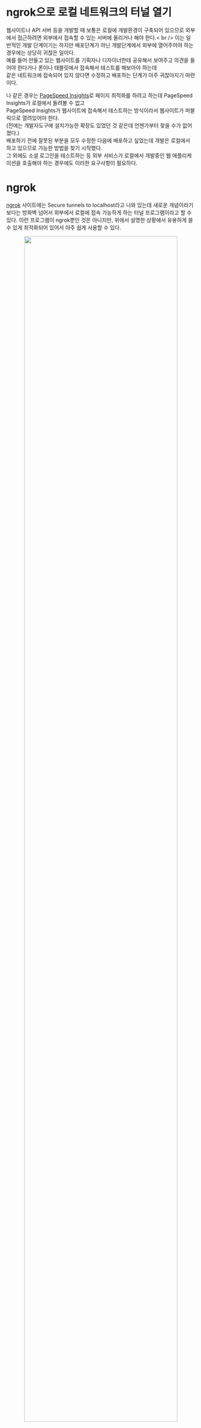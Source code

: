 # ngrok으로 로컬 네트워크의 터널 열기

웹사이트나 API 서버 등을 개발할 때 보통은 로컬에 개발환경이 구축되어 있으므로 외부에서 접근하려면 외부에서 접속할 수 있는 서버에 올리거나 해야 한다.< br /> 
이는 일반적인 개발 단계이기는 하지만 배포단계가 아닌 개발단계에서 외부에 열어주어야 하는 경우에는 상당히 귀찮은 일이다. <br />
예를 들어 만들고 있는 웹사이트를 기획자나 디자이너한테 공유해서 보여주고 의견을 들어야 한다거나 폰이나 태블릿에서 접속해서 테스트를 해보아야 하는데 <br />
같은 네트워크에 접속되어 있지 않다면 수정하고 배포하는 단계가 아주 귀찮아지기 마련이다. <br />

나 같은 경우는 [PageSpeed Insights](https://developers.google.com/speed/pagespeed/insights/)로 페이지 최적화를 하려고 하는데 PageSpeed Insights가 로컬에서 돌려볼 수 없고  <br />
PageSpeed Insights가 웹사이트에 접속해서 테스트하는 방식이라서 웹사이트가 퍼블릭으로 열려있어야 한다.  <br />
(전에는 개발자도구에 설치가능한 확장도 있었던 것 같은데 언젠가부터 찾을 수가 없어졌다.)  <br />
배포하기 전에 잘못된 부분을 모두 수정한 다음에 배포하고 싶었는데 개발은 로컬에서 하고 있으므로 가능한 방법을 찾기 시작했다.  <br />
그 외에도 소셜 로그인을 테스트하는 등 외부 서비스가 로컬에서 개발중인 웹 애플리케이션을 호출해야 하는 경우에도 이러한 요구사항이 필요하다.  <br />

# ngrok
[ngrok](https://ngrok.com/) 사이트에는 Secure tunnels to localhost라고 나와 있는데 새로운 개념이라기보다는 방화벽 넘어서 외부에서 로컬에 접속 가능하게 하는 터널 프로그램이라고 할 수 있다. 
이런 프로그램이 ngrok뿐인 것은 아니지만, 위에서 설명한 상황에서 유용하게 쓸 수 있게 최적화되어 있어서 아주 쉽게 사용할 수 있다.

<p align = "center"><img src = "https://blog.outsider.ne.kr/attach/1/x9152679422.jpg.pagespeed.ic.Oy308VWBBP.webp" width = 90%></img>

ngrok 사이트에서 Mac, Linux, Windows 프로그램을 제공하고 있다. <br />
Mac이나 Linux 같은 경우는 쉘 스크립트를 받아서 자신의 <code>PATH</code>아래 넣으면 다음과 같이 커맨드라인 명령어를 사용할 수 있다.

``` bash
  ngrok
NAME:
   ngrok - tunnel local ports to public URLs and inspect traffic

DESCRIPTION:
    ngrok exposes local networked services behinds NATs and firewalls to the
    public internet over a secure tunnel. Share local websites, build/test
    webhook consumers and self-host personal services.
    Detailed help for each command is available with 'ngrok help <command>'.
    Open http://localhost:4040 for ngrok's web interface to inspect traffic.

EXAMPLES:
    ngrok http 80                    # secure public URL for port 80 web server
    ngrok http -subdomain=baz 8080   # port 8080 available at baz.ngrok.io
    ngrok http foo.dev:80            # tunnel to host:port instead of localhost
    ngrok tcp 22                     # tunnel arbitrary TCP traffic to port 22
    ngrok tls -hostname=foo.com 443  # TLS traffic for foo.com to port 443
    ngrok start foo bar baz          # start tunnels from the configuration file

VERSION:
   2.0.19

AUTHOR:
  inconshreveable - <alan@ngrok.com>

COMMANDS:
   authtoken  save authtoken to configuration file
   credits  prints author and licensing information
   http   start an HTTP tunnel
   start  start tunnels by name from the configuration file
   tcp    start a TCP tunnel
   test   test ngrok service end-to-end
   tls    start a TLS tunnel
   update update to the latest version
   version  print the version string
   help   Shows a list of commands or help for one command

```

# ngrok 사용방법
위 도움말에서 나오듯이 가장 많이 사용할 HTTP 서버를 외부에 열고자 하면 <code>ngrok http 3000</code>과 같이 실행하면 로컬의 3000 포트 즉, <code>127.0.0.1:3000</code>을 ngrok 도메인과 연결해서 터널을 열어준다.

``` linux

  ngrok by @inconshreveable                                                                                              (Ctrl+C to quit)

  Tunnel Status      online
  Version            2.0.19/2.0.19
  Web Interface      http://127.0.0.1:4040
  Forwarding         http://7eb69b3e.ngrok.io -> localhost:3000
  Forwarding         https://7eb69b3e.ngrok.io -> localhost:3000

  Connections        ttl     opn     rt1     rt5     p50     p90
                     0       0       0.00    0.00    0.00    0.00
                   
```

터미널 창 전체가 ngrok의 접속 상태를 알 수 있는 대시보드처럼 나온다. <br />
앞에서 <code>3000</code>포트를 지정했으므로 <code>http://7eb69b3e.ngrok.io</code>나 <code>https://7eb69b3e.ngrok.io</code>로 접속하면 <br />
로컬의 <code>http://127.0.0.1:3000</code>로 접속을 연결해 준다. 로컬에서 간단히 웹 어플리케이션을 띄어놓고 ngrok로 연결한 뒤 바로 ngrok 주소를 공유하면 같은 네트워크가 아니더라도 어디서나 접근할 수 있다. <br />

<p align = "center"><img src = "https://blog.outsider.ne.kr/attach/1/x5451170611.gif.pagespeed.ic.SXk5853Zyd.webp" width = 90%></img>

접속할 때마다 하단에는 접속로그가 나타나고 개발 시에는 별로 중요하진 않지만, 평균 연결 시간도 알 수 있다. <br />
간단한 명령어로 바로 로컬에서 개발 중이던 웹 애플리케이션을 공개로 열 수 있어서 최근에 애용해서 사용하고 있다. <br />
앞에서 얘기한 **PageSpeed Insights** 나 [W3C Markup Validation](https://validator.w3.org/)같은 경우로 ngrok로 열어서 URL을 입력하면 <br />
소스를 수정하면서 바로 결과를 확인할 수 있어서 최근에 애용하고 있다. <br />

이 외에도 tcp 접속에 터널을 만들거나 다양한 옵션이 존재하지만, 너무 많아서 아직은 기본 설정만 사용하고 있다.  <br />
그리고 ngrok은 유료 서비스라서 서브도메인이나 호스트 명을 지정하려면 유료 플랜을 사용해야 하지만 이런 요구사항 없이 간단하게 터널링을 사용하는 것은 무료플랜 뿐만 아니라 가입을 하지 않아도 사용할 수 있다.  <br />
설정파일을 만들어 놓고 사용하는 방법은 문서만으로는 서브도메인 등을 사용하지 않으면 무료 플랜에서도 사용할 수 있어야 하는데 여러 가지로 설정해 봐도 계속 subdomain은 유료플랜에서만 가능하다고 오류가 나와서 아직 설정파일은 쓰지 못하고 있다.  <br />
실행명령어가 간단해서 크게 상관은 없다. <br />

# 대시보드
앞에서 터미널에도 접속 로그 등을 볼 수 있었지만(<code>-inspect=false</code>옵션을 주면 로그가 남지 않는다.) 
실행하면 자동으로 웹에서 로그나 상태를 볼 수 있는 대시보드가 <code>http://127.0.0.1:4040</code>에 실행된다. 
단순 개발할 때는 크게 필요하진 않아 보이지만 터미널 사용이 익숙지 않다면 웹으로 보는 것도 나쁘지 않다.
<p align = "center"><img src = "https://blog.outsider.ne.kr/attach/1/x8685677165.gif.pagespeed.ic.j7A1-HYNcl.webp" width = 90%></img>

Inspect 화면에서 접속로그를 모두 볼 수 있다. <br />

<p align = "center"><img src = "https://blog.outsider.ne.kr/attach/1/x3800650092.gif.pagespeed.ic.s9UkvRalSS.webp" width = 90%></img>

Status 화면에서는 실행된 ngrok의 설정옵션과 접속 속도 등을 확인할 수 있다.
